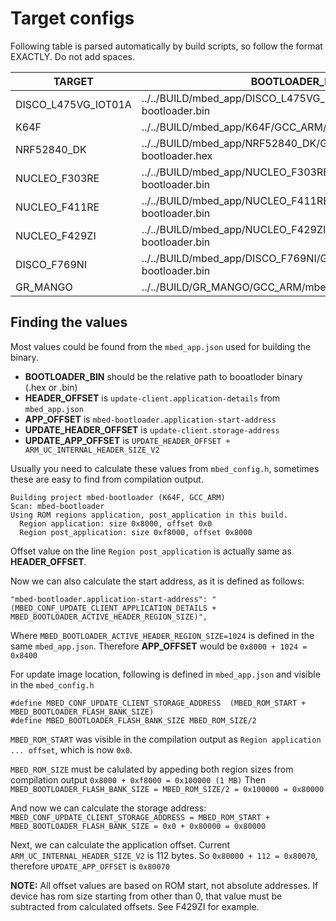 # Target configs

Following table is parsed automatically by build scripts, so follow the format EXACTLY. Do not add spaces.

|TARGET|BOOTLOADER_BIN|HEADER_OFFSET|APP_OFFSET|UPDATE_HEADER_OFFSET|UPDATE_APP_OFFSET|
|------|--------------|-------------|---------|--------------------|------------------|
|DISCO_L475VG_IOT01A|../../BUILD/mbed_app/DISCO_L475VG_IOT01A/GCC_ARM/mbed-bootloader.bin|0x8000|0x8400|0x80000|0x80070|
|K64F|../../BUILD/mbed_app/K64F/GCC_ARM/mbed-bootloader.bin|0x8000|0x8400|0x80000|0x80070|
|NRF52840_DK|../../BUILD/mbed_app/NRF52840_DK/GCC_ARM/mbed-bootloader.hex|0x8000|0x8400|0x80000|0x80070|
|NUCLEO_F303RE|../../BUILD/mbed_app/NUCLEO_F303RE/GCC_ARM/mbed-bootloader.bin|0x8000|0x8400|0x40000|0x40070|
|NUCLEO_F411RE|../../BUILD/mbed_app/NUCLEO_F411RE/GCC_ARM/mbed-bootloader.bin|0x8000|0x8400|0x40000|0x40070|
|NUCLEO_F429ZI|../../BUILD/mbed_app/NUCLEO_F429ZI/GCC_ARM/mbed-bootloader.bin|0x8000|0x8400|0x100000|0x100070|
|DISCO_F769NI|../../BUILD/mbed_app/DISCO_F769NI/GCC_ARM/mbed-bootloader.bin|0x40000|0x40400|0x100000|0x100070|
|GR_MANGO|../../BUILD/GR_MANGO/GCC_ARM/mbed-bootloader.bin|0x10000|0x10400|0x800000|0x800070|


## Finding the values

Most values could be found from the `mbed_app.json` used for building the binary.

* **BOOTLOADER_BIN** should be the relative path to booatloder binary (.hex or .bin)
* **HEADER_OFFSET**  is `update-client.application-details` from `mbed_app.json`
* **APP_OFFSET**     is `mbed-bootloader.application-start-address`
* **UPDATE_HEADER_OFFSET** is `update-client.storage-address`
* **UPDATE_APP_OFFSET**    is `UPDATE_HEADER_OFFSET + ARM_UC_INTERNAL_HEADER_SIZE_V2`

Usually you need to calculate these values from `mbed_config.h`, sometimes these are easy to find from compilation output.

```
Building project mbed-bootloader (K64F, GCC_ARM)
Scan: mbed-bootloader
Using ROM regions application, post_application in this build.
  Region application: size 0x8000, offset 0x0
  Region post_application: size 0xf8000, offset 0x8000
```

Offset value on the line `Region post_application` is actually same as **HEADER_OFFSET**.

Now we can also calculate the start address, as it is defined as follows:

```
"mbed-bootloader.application-start-address": "(MBED_CONF_UPDATE_CLIENT_APPLICATION_DETAILS + MBED_BOOTLOADER_ACTIVE_HEADER_REGION_SIZE)",
```

Where `MBED_BOOTLOADER_ACTIVE_HEADER_REGION_SIZE=1024` is defined in the same `mbed_app.json`.
Therefore **APP_OFFSET** would be `0x8000 + 1024 = 0x8400`

For update image location, following is defined in `mbed_app.json` and visible in the `mbed_config.h`

```
#define MBED_CONF_UPDATE_CLIENT_STORAGE_ADDRESS  (MBED_ROM_START + MBED_BOOTLOADER_FLASH_BANK_SIZE)
#define MBED_BOOTLOADER_FLASH_BANK_SIZE MBED_ROM_SIZE/2
```

`MBED_ROM_START` was visible in the compilation output as `Region application ... offset`, which is now `0x0`.

`MBED_ROM_SIZE` must be calulated by appeding both region sizes from compilation output `0x8000 + 0xf8000 = 0x100000 (1 MB)`
Then `MBED_BOOTLOADER_FLASH_BANK_SIZE = MBED_ROM_SIZE/2 = 0x100000 = 0x80000`

And now we can calculate the storage address:
`MBED_CONF_UPDATE_CLIENT_STORAGE_ADDRESS = MBED_ROM_START + MBED_BOOTLOADER_FLASH_BANK_SIZE = 0x0 + 0x80000 = 0x80000`

Next, we can calculate the application offset. Current `ARM_UC_INTERNAL_HEADER_SIZE_V2` is 112 bytes.
So `0x80000 + 112 = 0x80070`, therefore `UPDATE_APP_OFFSET` is `0x80070`

**NOTE:** All offset values are based on ROM start, not absolute addresses. If device has rom size starting from other than 0, that value must be subtracted from calculated offsets. See F429ZI for example.
